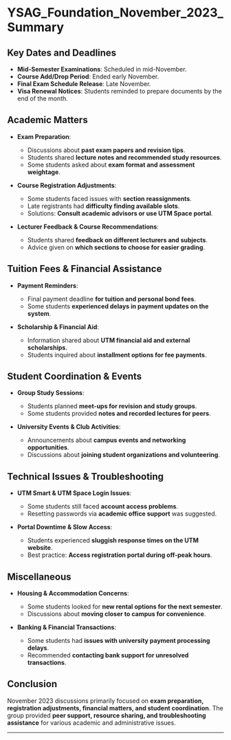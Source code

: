 
# YSAG_Foundation_November_2023_Summary

## Key Dates and Deadlines
- **Mid-Semester Examinations**: Scheduled in mid-November.
- **Course Add/Drop Period**: Ended early November.
- **Final Exam Schedule Release**: Late November.
- **Visa Renewal Notices**: Students reminded to prepare documents by the end of the month.

## Academic Matters
- **Exam Preparation**:
  - Discussions about **past exam papers and revision tips**.
  - Students shared **lecture notes and recommended study resources**.
  - Some students asked about **exam format and assessment weightage**.

- **Course Registration Adjustments**:
  - Some students faced issues with **section reassignments**.
  - Late registrants had **difficulty finding available slots**.
  - Solutions: **Consult academic advisors or use UTM Space portal**.

- **Lecturer Feedback & Course Recommendations**:
  - Students shared **feedback on different lecturers and subjects**.
  - Advice given on **which sections to choose for easier grading**.

## Tuition Fees & Financial Assistance
- **Payment Reminders**:
  - Final payment deadline **for tuition and personal bond fees**.
  - Some students **experienced delays in payment updates on the system**.

- **Scholarship & Financial Aid**:
  - Information shared about **UTM financial aid and external scholarships**.
  - Students inquired about **installment options for fee payments**.

## Student Coordination & Events
- **Group Study Sessions**:
  - Students planned **meet-ups for revision and study groups**.
  - Some students provided **notes and recorded lectures for peers**.

- **University Events & Club Activities**:
  - Announcements about **campus events and networking opportunities**.
  - Discussions about **joining student organizations and volunteering**.

## Technical Issues & Troubleshooting
- **UTM Smart & UTM Space Login Issues**:
  - Some students still faced **account access problems**.
  - Resetting passwords via **academic office support** was suggested.

- **Portal Downtime & Slow Access**:
  - Students experienced **sluggish response times on the UTM website**.
  - Best practice: **Access registration portal during off-peak hours**.

## Miscellaneous
- **Housing & Accommodation Concerns**:
  - Some students looked for **new rental options for the next semester**.
  - Discussions about **moving closer to campus for convenience**.

- **Banking & Financial Transactions**:
  - Some students had **issues with university payment processing delays**.
  - Recommended **contacting bank support for unresolved transactions**.

## Conclusion
November 2023 discussions primarily focused on **exam preparation, registration adjustments, financial matters, and student coordination**. The group provided **peer support, resource sharing, and troubleshooting assistance** for various academic and administrative issues.

---
